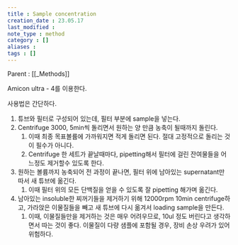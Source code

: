```yaml
---
title : Sample concentration
creation_date : 23.05.17
last_modified :
note_type : method
category : []
aliases : 
tags : []
---
```


Parent : [[_Methods]]

Amicon ultra - 4를 이용한다.

사용법은 간단하다.

1. 튜브와 필터로 구성되어 있는데, 필터 부분에 sample을 넣는다.
2. Centrifuge 3000, 5min씩 돌리면서 원하는 양 만큼 농축이 될때까지 돌린다.
	1. 이때 최종 목표볼륨에 가까워지면 적게 돌리면 된다. 절대 고정적으로 돌리는 것이 필수가 아니다.
	2. Centrifuge 한 세트가 끝날때마다, pipetting해서 필터에 걸린 잔여물들을 어느정도 제거할수 있도록 한다.
3. 원하는 볼륨까지 농축되어 전 과정이 끝나면, 필터 위에 남아있는 supernatant만 따서 새 튜브에 옮긴다.
	1.  이때 필터 위의 모든 단백질을 얻을 수 있도록 잘 pipetting 해가며 옮긴다.
4. 남아있는 insoluble한 찌꺼기들을 제거하기 위해 12000rpm 10min centrifuge하고, 가라앉은 이물질들을 빼고 새 튜브에 다시 옮겨서 loading sample을 만든다.
	1. 이때, 이물질들만을 제거하는 것은 매우 어려우므로, 10ul 정도 버린다고 생각하면서 따는 것이 좋다. 이물질이 다량 샘플에 포함될 경우, 장비 손상 우려가 있어 위험하다.
